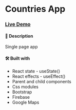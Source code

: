 # Countries App

### [Live Demo](https://single-page-app-778c8.web.app/)

#### 📝 Description

Single page app

#### 🛠️ Built with

-   React state - useState()
-   React effects - useEffect()
-   Parent and child components
-   Css modules
-   Bootstrap
-   Firebase
-   Google Maps
